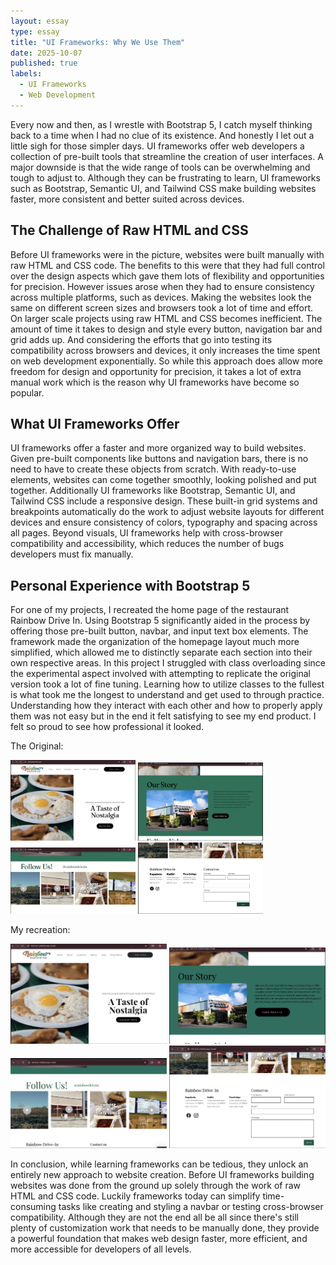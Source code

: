 ```yaml
---
layout: essay
type: essay
title: "UI Frameworks: Why We Use Them"
date: 2025-10-07
published: true
labels:
  - UI Frameworks
  - Web Development
---
```


Every now and then, as I wrestle with Bootstrap 5, I catch myself thinking back to a time when I had no clue of its existence. And honestly I let out a little sigh for those simpler days. UI frameworks offer web developers a collection of pre-built tools that streamline the creation of user interfaces. A major downside is that the wide range of tools can be overwhelming and tough to adjust to. Although they can be frustrating to learn, UI frameworks such as Bootstrap, Semantic UI, and Tailwind CSS make building websites faster, more consistent and better suited across devices. 

## The Challenge of Raw HTML and CSS

Before UI frameworks were in the picture, websites were built manually with raw HTML and CSS code. The benefits to this were that they had full control over the design aspects which gave them lots of flexibility and opportunities for precision. However issues arose when they had to ensure consistency across multiple platforms, such as devices. Making the websites look the same on different screen sizes and browsers took a lot of time and effort. On larger scale projects using raw HTML and CSS becomes inefficient. The amount of time it takes to design and style every button, navigation bar and grid adds up. And considering the efforts that go into testing its compatibility across browsers and devices, it only increases the time spent on web development exponentially. So while this approach does allow more freedom for design and opportunity for precision, it takes a lot of extra manual work which is the reason why UI frameworks have become so popular. 

## What UI Frameworks Offer

UI frameworks offer a faster and more organized way to build websites. Given pre-built components like buttons and navigation bars, there is no need to have to create these objects from scratch. With ready-to-use elements, websites can come together smoothly, looking polished and put together. Additionally UI frameworks like Bootstrap, Semantic UI, and Tailwind CSS include a responsive design. These built-in grid systems and breakpoints automatically do the work to adjust website layouts for different devices and ensure consistency of colors, typography and spacing across all pages. Beyond visuals, UI frameworks help with cross-browser compatibility and accessibility, which reduces the number of bugs developers must fix manually. 

## Personal Experience with Bootstrap 5 

For one of my projects, I recreated the home page of the restaurant Rainbow Drive In. Using Bootstrap 5 significantly aided in the process by offering those pre-built button, navbar, and input text box elements. The framework made the organization of the homepage layout much more simplified, which allowed me to distinctly separate each section into their own respective areas. In this project I struggled with class overloading since the experimental aspect involved with attempting to replicate the original version took a lot of fine tuning. Learning how to utilize classes to the fullest is what took me the longest to understand and get used to through practice. Understanding how they interact with each other and how to properly apply them was not easy but in the end it felt satisfying to see my end product. I felt so proud to see how professional it looked. 

The Original:
<div class="text-center p-4">
  <img width="200px" class="rounded float-start pe-4" src="../img/og1.png">
  <img width="200px" class="rounded float-start pe-4" src="../img/og2.png">
  <img width="200px" class="rounded float-start pe-4" src="../img/og3.png">
  <img width="200px" class="rounded float-start pe-4" src="../img/og4.png">
</div>


My recreation:
<div class="text-center p-4">
  <img width="250px" class="rounded float-start pe-4" src="../img/my1.png">
  <img width="250px" class="rounded float-start pe-4" src="../img/my2.png">
  <img width="250px" class="rounded float-start pe-4" src="../img/my3.png">
  <img width="250px" class="rounded float-start pe-4" src="../img/my4.png">
</div>

In conclusion, while learning frameworks can be tedious, they unlock an entirely new approach to website creation. Before UI frameworks building websites was done from the ground up solely through the work of raw HTML and CSS code. Luckily frameworks today can simplify time-consuming tasks like creating and styling a navbar or testing cross-browser compatibility. Although they are not the end all be all since there's still plenty of customization work that needs to be manually done, they provide a powerful foundation that makes web design faster, more efficient, and more accessible for developers of all levels.



